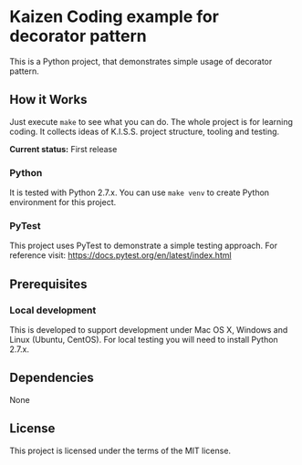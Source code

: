 Kaizen Coding example for decorator pattern
=========

This is a Python project, that demonstrates simple usage of decorator pattern.

## How it Works

Just execute `make` to see what you can do.
The whole project is for learning coding.
It collects ideas of K.I.S.S. project structure, tooling and testing.

**Current status:** First release

### Python

It is tested with Python 2.7.x.
You can use `make venv` to create Python environment for this project.

### PyTest

This project uses PyTest to demonstrate a simple testing approach.
For reference visit: https://docs.pytest.org/en/latest/index.html

## Prerequisites

### Local development

This is developed to support development under Mac OS X, Windows and Linux (Ubuntu, CentOS).
For local testing you will need to install Python 2.7.x.

## Dependencies

None

## License

This project is licensed under the terms of the MIT license.
